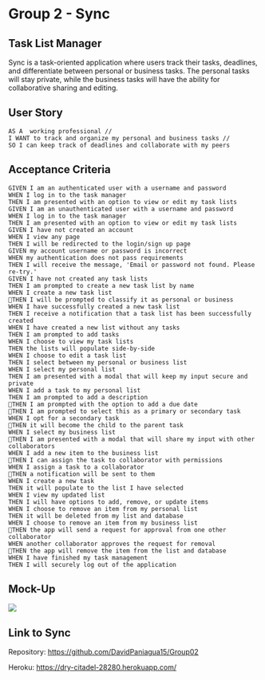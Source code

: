 # Group 2 - Sync

## Task List Manager
Sync is a task-oriented application where users track their tasks, deadlines, and differentiate between personal or business tasks. The personal tasks will stay private, while the business tasks will have the ability for collaborative sharing and editing.

## User Story

```
AS A  working professional //
I WANT to track and organize my personal and business tasks // 
SO I can keep track of deadlines and collaborate with my peers 
```

## Acceptance Criteria

```
GIVEN I am an authenticated user with a username and password
WHEN I log in to the task manager
THEN I am presented with an option to view or edit my task lists
GIVEN I am an unauthenticated user with a username and password
WHEN I log in to the task manager
THEN I am presented with an option to view or edit my task lists
GIVEN I have not created an account
WHEN I view any page
THEN I will be redirected to the login/sign up page
GIVEN my account username or password is incorrect
WHEN my authentication does not pass requirements
THEN I will receive the message, 'Email or password not found. Please re-try.'
GIVEN I have not created any task lists
THEN I am prompted to create a new task list by name
WHEN I create a new task list
📅THEN I will be prompted to classify it as personal or business
WHEN I have successfully created a new task list
THEN I receive a notification that a task list has been successfully created
WHEN I have created a new list without any tasks
THEN I am prompted to add tasks
WHEN I choose to view my task lists
THEN the lists will populate side-by-side
WHEN I choose to edit a task list
THEN I select between my personal or business list
WHEN I select my personal list
THEN I am presented with a modal that will keep my input secure and private
WHEN I add a task to my personal list
THEN I am prompted to add a description
📅THEN I am prompted with the option to add a due date
📅THEN I am prompted to select this as a primary or secondary task
WHEN I opt for a secondary task
📅THEN it will become the child to the parent task
WHEN I select my business list
📅THEN I am presented with a modal that will share my input with other collaborators
WHEN I add a new item to the business list
📅THEN I can assign the task to collaborator with permissions
WHEN I assign a task to a collaborator
📅THEN a notification will be sent to them
WHEN I create a new task
THEN it will populate to the list I have selected
WHEN I view my updated list
THEN I will have options to add, remove, or update items
WHEN I choose to remove an item from my personal list
THEN it will be deleted from my list and database
WHEN I choose to remove an item from my business list
📅THEN the app will send a request for approval from one other collaborator
WHEN another collaborator approves the request for removal
📅THEN the app will remove the item from the list and database
WHEN I have finished my task management
THEN I will securely log out of the application
```

## Mock-Up
<img src=Sync/Group02/public/images/screenshot.png>

## Link to Sync
Repository: https://github.com/DavidPaniagua15/Group02

Heroku: https://dry-citadel-28280.herokuapp.com/



